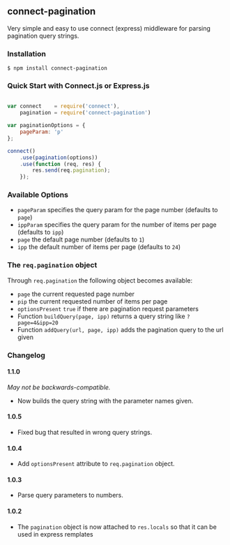 ## connect-pagination

Very simple and easy to use connect (express) middleware for parsing pagination query strings.

### Installation

    $ npm install connect-pagination

### Quick Start with Connect.js or Express.js

```js

var connect    = require('connect'),
    pagination = require('connect-pagination')

var paginationOptions = {
    pageParam: 'p'
};

connect()
    .use(pagination(options))
    .use(function (req, res) {
        res.send(req.pagination);
    });
```

### Available Options

* `pageParam` specifies the query param for the page number (defaults to `page`)
* `ippParam` specifies the query param for the number of items per page (defaults to `ipp`)
* `page` the default page number (defaults to `1`)
* `ipp` the default number of items per page (defaults to `24`)

### The `req.pagination` object

Through `req.pagination` the following object becomes available:

* `page` the current requested page number
* `pip` the current requested number of items per page
* `optionsPresent` `true` if there are pagination request parameters
* Function `buildQuery(page, ipp)` returns a query string like `?page=4&ipp=20`
* Function `addQuery(url, page, ipp)` adds the pagination query to the url given

### Changelog

#### 1.1.0

*May not be backwards-compatible.*

* Now builds the query string with the parameter names given.

#### 1.0.5

* Fixed bug that resulted in wrong query strings.

#### 1.0.4

* Add `optionsPresent` attribute to `req.pagination` object.

#### 1.0.3

* Parse query parameters to numbers.

#### 1.0.2

* The ```pagination``` object is now attached to ```res.locals``` so that it can be used in express remplates
